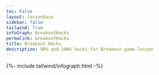 ```yaml
---
toc: False
layout: lessonbase
sidebar: false
tailwind: True
infoGraph: breakoutHacks
permalink: breakoutHacks
title: Breakout Hacks
description: 90% and 100% hacks for Breakout game lesson
---
```


{%- include tailwind/infograph.html -%}